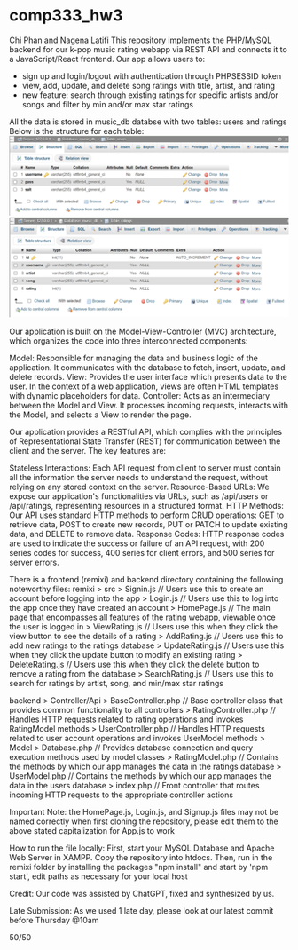 # comp333_hw3
Chi Phan and Nagena Latifi
This repository implements the PHP/MySQL backend for our k-pop music rating webapp via REST API and connects it to a JavaScript/React frontend. Our app allows users to:
- sign up and login/logout with authentication through PHPSESSID token
- view, add, update, and delete song ratings with title, artist, and rating
- new feature: search through existing ratings for specific artists and/or songs and filter by min and/or max star ratings

All the data is stored in music_db databse with two tables: users and ratings
Below is the structure for each table:
![Users Table](images/users_table.png)
![Ratings Table](images/ratings_table.png)

Our application is built on the Model-View-Controller (MVC) architecture, which organizes the code into three interconnected components:

Model: Responsible for managing the data and business logic of the application. It communicates with the database to fetch, insert, update, and delete records.
View: Provides the user interface which presents data to the user. In the context of a web application, views are often HTML templates with dynamic placeholders for data.
Controller: Acts as an intermediary between the Model and View. It processes incoming requests, interacts with the Model, and selects a View to render the page.

Our application provides a RESTful API, which complies with the principles of Representational State Transfer (REST) for communication between the client and the server. The key features are:

Stateless Interactions: Each API request from client to server must contain all the information the server needs to understand the request, without relying on any stored context on the server.
Resource-Based URLs: We expose our application's functionalities via URLs, such as /api/users or /api/ratings, representing resources in a structured format.
HTTP Methods: Our API uses standard HTTP methods to perform CRUD operations: GET to retrieve data, POST to create new records, PUT or PATCH to update existing data, and DELETE to remove data.
Response Codes: HTTP response codes are used to indicate the success or failure of an API request, with 200 series codes for success, 400 series for client errors, and 500 series for server errors.

There is a frontend (remixi) and backend directory containing the following noteworthy files:
remixi
    > src
        > Signin.js // Users use this to create an account before logging into the app
        > Login.js // Users use this to log into the app once they have created an account
        > HomePage.js // The main page that encompasses all features of the rating webapp, viewable once the user is logged in
        > ViewRating.js // Users use this when they click the view button to see the details of a rating
        > AddRating.js // Users use this to add new ratings to the ratings database
        > UpdateRating.js // Users use this when they click the update button to modify an existing rating
        > DeleteRating.js // Users use this when they click the delete button to remove a rating from the database
        > SearchRating.js // Users use this to search for ratings by artist, song, and min/max star ratings

backend
    > Controller/Api
        > BaseController.php // Base controller class that provides common functionality to all controllers
        > RatingController.php // Handles HTTP requests related to rating operations and invokes RatingModel methods
        > UserController.php // Handles HTTP requests related to user account operations and invokes UserModel methods
    > Model
        > Database.php // Provides database connection and query execution methods used by model classes
        > RatingModel.php // Contains the methods by which our app manages the data in the ratings database
        > UserModel.php // Contains the methods by which our app manages the data in the users database
    > index.php // Front controller that routes incoming HTTP requests to the appropriate controller actions


Important Note: the HomePage.js, Login.js, and Signup.js files may not be named correctly when first cloning the repository, please edit them to the above stated capitalization for App.js to work

How to run the file locally: First, start your MySQL Database and Apache Web Server in XAMPP. Copy the repository into htdocs. Then, run in the remixi folder by installing the packages "npm install" and start by 'npm start', edit paths as necessary for your local host

Credit: Our code was assisted by ChatGPT, fixed and synthesized by us.

Late Submission: As we used 1 late day, please look at our latest commit before Thursday @10am

50/50
